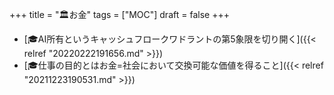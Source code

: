 +++
title = "🏛お金"
tags = ["MOC"]
draft = false
+++

-   [🎓AI所有というキャッシュフロークワドラントの第5象限を切り開く]({{< relref "20220222191656.md" >}})
-   [🎓仕事の目的とはお金=社会において交換可能な価値を得ること]({{< relref "20211223190531.md" >}})
